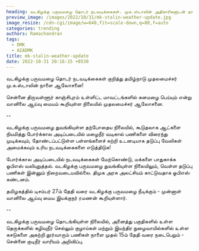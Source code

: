 ```yaml
---
heading: வடகிழக்கு பருவமழை தொடர் நடவடிக்கைகள். முக.ஸ்டாலின் அதிகாரிகளுடன் நாளை ஆலோசனை.
preview_image: /images/2022/10/31/mk-stalin-weather-update.jpg
image_resize: /cdn-cgi/image/w=640,fit=scale-down,q=80,f=auto
categories: trending
authors: Ramachandran
tags:
  - DMK
  - AIADMK
title: mk-stalin-weather-update
date: 2022-10-31 20:16:15 +0530
---
```

வடகிழக்கு பருவமழை தொடர் நடவடிக்கைகள் குறித்து தமிழ்நாடு முதலமைச்சர் மு.க.ஸ்டாலின் நாளை ஆலோசனை!

சென்னை திருவள்ளூர் காஞ்சிபுரம் உள்ளிட்ட மாவட்டங்களில் கனமழை பெய்யும் என்று வானிலை ஆய்வு மையம் கூறியுள்ள நிலையில் முதலமைச்சர் ஆலோசனை.

\--

வடகிழக்கு பருவமழை துவங்கியுள்ள தற்போதைய நிலையில், கூடுதலாக ஆட்களை நியமித்து போர்க்கால அடிப்படையில் மழைநீர் வடிகால் பணிகளை விரைந்து முடிக்கவும், தோண்டப்பட்டுள்ள பள்ளங்களைச் சுற்றி உடனடியாக தடுப்பு வேலிகள் அமைக்கவும் உரிய நடவடிக்கைகளை எடுத்திடுக!

போர்க்கால அடிப்படையில் நடவடிக்கைகள் மேற்கொண்டு, மக்களை பாதுகாக்க ஓபிஎஸ் வலியுறுத்தல். வடகிழக்கு பருவமழை துவங்கியுள்ள நிலையிலும், வெள்ள தடுப்பு பணிகள் இன்னும் நிறைவடையவில்லை. 
திமுக அரசு அலட்சியம் காட்டுவதாக ஓபிஎஸ் கண்டனம்.

தமிழகத்தில் டிசம்பர் 27ம் தேதி வரை வடகிழக்கு பருவமழை நீடிக்கும் - முன்னாள் வானிலை ஆய்வு மைய இயக்குநர் ரமணன் கூறியுள்ளார்.

\--

வடகிழக்கு பருவமழை தொடங்கியுள்ள நிலையில்,  அனைத்து பகுதிகளில் உள்ள தெருக்களில் கழிவுநீர் செல்லும் குழாய்கள் மற்றும் இயந்திர நுழைவாயில்களில் உள்ள கசடுகளை அகற்றி தூர்வாரும் பணிகள் நாளை முதல் 15ம் தேதி வரை நடைபெறும் - சென்னை குடிநீர் வாரியம் அறிவிப்பு.
